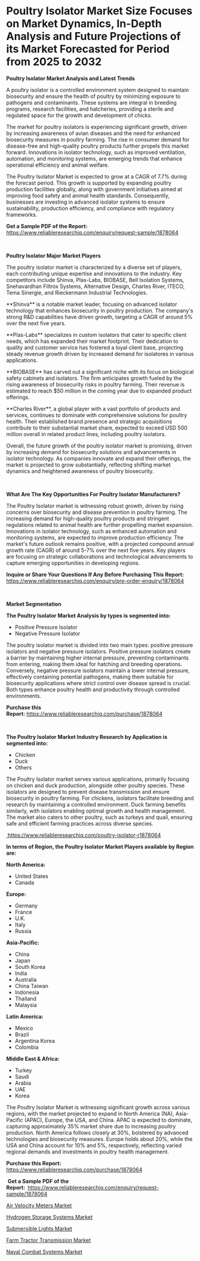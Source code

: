 <p><h1>Poultry Isolator Market Size Focuses on Market Dynamics, In-Depth Analysis and Future Projections of its Market Forecasted for Period from 2025 to 2032</h1></p><p><strong>Poultry Isolator Market Analysis and Latest Trends</strong></p>
<p><p>A poultry isolator is a controlled environment system designed to maintain biosecurity and ensure the health of poultry by minimizing exposure to pathogens and contaminants. These systems are integral in breeding programs, research facilities, and hatcheries, providing a sterile and regulated space for the growth and development of chicks. </p><p>The market for poultry isolators is experiencing significant growth, driven by increasing awareness of avian diseases and the need for enhanced biosecurity measures in poultry farming. The rise in consumer demand for disease-free and high-quality poultry products further propels this market forward. Innovations in isolator technology, such as improved ventilation, automation, and monitoring systems, are emerging trends that enhance operational efficiency and animal welfare. </p><p>The Poultry Isolator Market is expected to grow at a CAGR of 7.7% during the forecast period. This growth is supported by expanding poultry production facilities globally, along with government initiatives aimed at improving food safety and animal health standards. Consequently, businesses are investing in advanced isolator systems to ensure sustainability, production efficiency, and compliance with regulatory frameworks.</p></p>
<p><strong>Get a Sample PDF of the Report:&nbsp;</strong> <a href="https://www.reliableresearchiq.com/enquiry/request-sample/1878064?utm_campaign=103&utm_medium=2&utm_source=Github&utm_content=ia&utm_term=11042025&utm_id=poultry-isolator">https://www.reliableresearchiq.com/enquiry/request-sample/1878064</a></p>
<p>&nbsp;</p>
<p><strong>Poultry Isolator Major Market Players</strong></p>
<p><p>The poultry isolator market is characterized by a diverse set of players, each contributing unique expertise and innovations to the industry. Key competitors include Shinva, Plas-Labs, BIOBASE, Bell Isolation Systems, Snehavardhan Filtrox Systems, Alternative Design, Charles River, ITECO, Tema Sinergie, and Rieckermann Industrial Technologies.</p><p>**Shinva** is a notable market leader, focusing on advanced isolator technology that enhances biosecurity in poultry production. The company's strong R&D capabilities have driven growth, targeting a CAGR of around 5% over the next five years.</p><p>**Plas-Labs** specializes in custom isolators that cater to specific client needs, which has expanded their market footprint. Their dedication to quality and customer service has fostered a loyal client base, projecting steady revenue growth driven by increased demand for isolatores in various applications.</p><p>**BIOBASE** has carved out a significant niche with its focus on biological safety cabinets and isolators. The firm anticipates growth fueled by the rising awareness of biosecurity risks in poultry farming. Their revenue is estimated to reach $50 million in the coming year due to expanded product offerings.</p><p>**Charles River**, a global player with a vast portfolio of products and services, continues to dominate with comprehensive solutions for poultry health. Their established brand presence and strategic acquisitions contribute to their substantial market share, expected to exceed USD 500 million overall in related product lines, including poultry isolators.</p><p>Overall, the future growth of the poultry isolator market is promising, driven by increasing demand for biosecurity solutions and advancements in isolator technology. As companies innovate and expand their offerings, the market is projected to grow substantially, reflecting shifting market dynamics and heightened awareness of poultry biosecurity.</p></p>
<p>&nbsp;</p>
<p><strong>What Are The Key Opportunities For Poultry Isolator Manufacturers?</strong></p>
<p><p>The Poultry Isolator market is witnessing robust growth, driven by rising concerns over biosecurity and disease prevention in poultry farming. The increasing demand for high-quality poultry products and stringent regulations related to animal health are further propelling market expansion. Innovations in isolator technology, such as enhanced automation and monitoring systems, are expected to improve production efficiency. The market's future outlook remains positive, with a projected compound annual growth rate (CAGR) of around 5-7% over the next five years. Key players are focusing on strategic collaborations and technological advancements to capture emerging opportunities in developing regions.</p></p>
<p><strong>Inquire or Share Your Questions If Any Before Purchasing This Report:</strong> <a href="https://www.reliableresearchiq.com/enquiry/pre-order-enquiry/1878064?utm_campaign=103&utm_medium=2&utm_source=Github&utm_content=ia&utm_term=11042025&utm_id=poultry-isolator">https://www.reliableresearchiq.com/enquiry/pre-order-enquiry/1878064</a></p>
<p>&nbsp;</p>
<p><strong>Market Segmentation</strong></p>
<p><strong>The Poultry Isolator Market Analysis by types is segmented into:</strong></p>
<p><ul><li>Positive Pressure Isolator</li><li>Negative Pressure Isolator</li></ul></p>
<p><p>The poultry isolator market is divided into two main types: positive pressure isolators and negative pressure isolators. Positive pressure isolators create a barrier by maintaining higher internal pressure, preventing contaminants from entering, making them ideal for hatching and breeding operations. Conversely, negative pressure isolators maintain a lower internal pressure, effectively containing potential pathogens, making them suitable for biosecurity applications where strict control over disease spread is crucial. Both types enhance poultry health and productivity through controlled environments.</p></p>
<p><strong>Purchase this Report:&nbsp;</strong><a href="https://www.reliableresearchiq.com/purchase/1878064?utm_campaign=103&utm_medium=2&utm_source=Github&utm_content=ia&utm_term=11042025&utm_id=poultry-isolator">https://www.reliableresearchiq.com/purchase/1878064</a></p>
<p>&nbsp;</p>
<p><strong>The Poultry Isolator Market Industry Research by Application is segmented into:</strong></p>
<p><ul><li>Chicken</li><li>Duck</li><li>Others</li></ul></p>
<p><p>The Poultry Isolator market serves various applications, primarily focusing on chicken and duck production, alongside other poultry species. These isolators are designed to prevent disease transmission and ensure biosecurity in poultry farming. For chickens, isolators facilitate breeding and research by maintaining a controlled environment. Duck farming benefits similarly, with isolators enabling optimal growth and health management. The market also caters to other poultry, such as turkeys and quail, ensuring safe and efficient farming practices across diverse species.</p></p>
<p><a href="https://www.reliableresearchiq.com/poultry-isolator-r1878064?utm_campaign=103&utm_medium=2&utm_source=Github&utm_content=ia&utm_term=11042025&utm_id=poultry-isolator">&nbsp;https://www.reliableresearchiq.com/poultry-isolator-r1878064</a></p>
<p><strong>In terms of Region, the Poultry Isolator Market Players available by Region are:</strong></p>
<p>
    <p> <strong> North America: </strong>
        <ul>
            <li>United States</li>
            <li>Canada</li>
        </ul>
        </p> 
    <p> <strong> Europe: </strong>
        <ul>
            <li>Germany</li>
            <li>France</li>
            <li>U.K.</li>
            <li>Italy</li>
            <li>Russia</li>
        </ul>
        </p> 
    <p> <strong> Asia-Pacific: </strong>
        <ul>
            <li>China</li>
            <li>Japan</li>
            <li>South Korea</li>
            <li>India</li>
            <li>Australia</li>
            <li>China Taiwan</li>
            <li>Indonesia</li>
            <li>Thailand</li>
            <li>Malaysia</li>
        </ul>
        </p> 
    <p> <strong> Latin America: </strong>
        <ul>
            <li>Mexico</li>
            <li>Brazil</li>
            <li>Argentina Korea</li>
            <li>Colombia</li>
        </ul>
        </p> 
    <p> <strong> Middle East & Africa: </strong>
        <ul>
            <li>Turkey</li>
            <li>Saudi</li>
            <li>Arabia</li>
            <li>UAE</li>
            <li>Korea</li>
        </ul>
    </p>
    </p>
<p><p>The Poultry Isolator Market is witnessing significant growth across various regions, with the market projected to expand in North America (NA), Asia-Pacific (APAC), Europe, the USA, and China. APAC is expected to dominate, capturing approximately 35% market share due to increasing poultry production. North America follows closely at 30%, bolstered by advanced technologies and biosecurity measures. Europe holds about 20%, while the USA and China account for 10% and 5%, respectively, reflecting varied regional demands and investments in poultry health management.</p></p>
<p><strong>Purchase this Report: </strong><a href="https://www.reliableresearchiq.com/purchase/1878064?utm_campaign=103&utm_medium=2&utm_source=Github&utm_content=ia&utm_term=11042025&utm_id=poultry-isolator">https://www.reliableresearchiq.com/purchase/1878064</a></p>
<p>&nbsp;<strong>Get a Sample PDF of the Report:&nbsp;&nbsp;</strong><a href="https://www.reliableresearchiq.com/enquiry/request-sample/1878064?utm_campaign=103&utm_medium=2&utm_source=Github&utm_content=ia&utm_term=11042025&utm_id=poultry-isolator">https://www.reliableresearchiq.com/enquiry/request-sample/1878064</a></p>
<p><strong></strong></p>
<p><p><a href="https://github.com/latzerelfigo48/Market-Research-Report-List-1/blob/main/air-velocity-meters-market.md?utm_campaign=103&utm_medium=2&utm_source=Github&utm_content=ia&utm_term=11042025&utm_id=poultry-isolator">Air Velocity Meters Market</a></p><p><a href="https://github.com/decockogbaro25/Market-Research-Report-List-1/blob/main/hydrogen-storage-systems-market.md?utm_campaign=103&utm_medium=2&utm_source=Github&utm_content=ia&utm_term=11042025&utm_id=poultry-isolator">Hydrogen Storage Systems Market</a></p><p><a href="https://github.com/moratronak3q/Market-Research-Report-List-1/blob/main/submersible-lights-market.md?utm_campaign=103&utm_medium=2&utm_source=Github&utm_content=ia&utm_term=11042025&utm_id=poultry-isolator">Submersible Lights Market</a></p><p><a href="https://github.com/drielvinki/Market-Research-Report-List-1/blob/main/farm-tractor-transmission-market.md?utm_campaign=103&utm_medium=2&utm_source=Github&utm_content=ia&utm_term=11042025&utm_id=poultry-isolator">Farm Tractor Transmission Market</a></p><p><a href="https://github.com/ghaligopezf5/Market-Research-Report-List-1/blob/main/naval-combat-systems-market.md?utm_campaign=103&utm_medium=2&utm_source=Github&utm_content=ia&utm_term=11042025&utm_id=poultry-isolator">Naval Combat Systems Market</a></p></p>